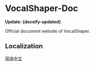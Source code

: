 # VocalShaper-Doc
**Update: {docsify-updated}**  

Official document website of VocalShaper.

## Localization
[简体中文](zh-CN/)
